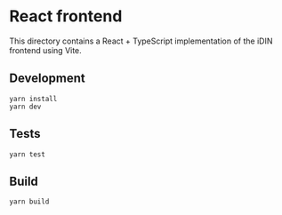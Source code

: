 # React frontend

This directory contains a React + TypeScript implementation of the iDIN frontend using Vite.

## Development

```
yarn install
yarn dev
```

## Tests

```
yarn test
```

## Build

```
yarn build
```

